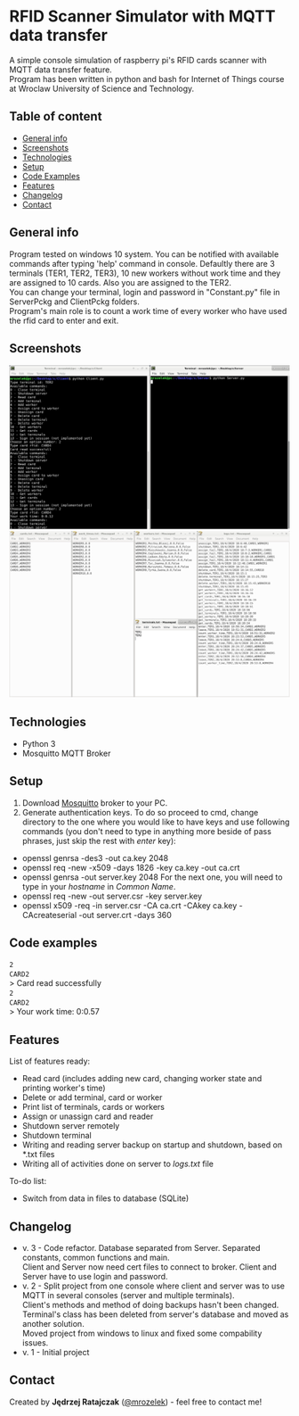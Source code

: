 # RFID Scanner Simulator with MQTT data transfer
A simple console simulation of raspberry pi's RFID cards scanner with MQTT data transfer feature.  
Program has been written in python and bash for Internet of Things course at Wroclaw University of Science and Technology.

## Table of content
* [General info](#general-info)
* [Screenshots](#screenshots)
* [Technologies](#technologies)
* [Setup](#setup)
* [Code Examples](#code-examples)
* [Features](#features)
* [Changelog](#changelog)
* [Contact](#contact)

## General info
Program tested on windows 10 system. 
You can be notified with available commands after typing 'help' command in console. Defaultly there are 3 terminals (TER1, TER2, TER3),
10 new workers without work time and they are assigned to 10 cards. Also you are assigned to the TER2.  
You can change your terminal, login and password in "Constant.py" file in ServerPckg and ClientPckg folders.  
Program's main role is to count a work time of every worker who have used the rfid card to enter and exit.

## Screenshots
![Example screenshot](./img/work_example.PNG)
![Example screenshot](./img/files_example.PNG)

## Technologies
* Python 3
* Mosquitto MQTT Broker

## Setup
1. Download [Mosquitto](https://mosquitto.org/download/) broker to your PC.  
2. Generate authentication keys. To do so proceed to cmd, change directory to the one where you would like to have keys and use following commands (you don't need to type in anything more beside of pass phrases, just skip the rest with *enter* key):
  - openssl genrsa -des3 -out ca.key 2048
  - openssl req -new -x509 -days 1826 -key ca.key -out ca.crt
  - openssl genrsa -out server.key 2048
  For the next one, you will need to type in your *hostname* in *Common Name*.
  - openssl req -new -out server.csr -key server.key
  - openssl x509 -req -in server.csr -CA ca.crt -CAkey ca.key -CAcreateserial -out server.crt -days 360

## Code examples
`2`  
`CARD2`  
\> Card read successfully  
`2`  
`CARD2`  
\> Your work time: 0:0.57

## Features
List of features ready:
* Read card (includes adding new card, changing worker state and printing worker's time)
* Delete or add terminal, card or worker
* Print list of terminals, cards or workers
* Assign or unassign card and reader
* Shutdown server remotely
* Shutdown terminal
* Writing and reading server backup on startup and shutdown, based on *.txt files
* Writing all of activities done on server to *logs.txt* file

To-do list:
* Switch from data in files to database (SQLite)

## Changelog
- v. 3 - Code refactor. Database separated from Server. Separated constants, common functions and main.  
Client and Server now need cert files to connect to broker. Client and Server have to use login and password.
- v. 2 - Split project from one console where client and server was to use MQTT in several consoles (server and multiple terminals).  
Client's methods and method of doing backups hasn't been changed.  
Terminal's class has been deleted from server's database and moved as another solution.  
Moved project from windows to linux and fixed some compability issues.
- v. 1 - Initial project

## Contact
Created by **Jędrzej Ratajczak** ([@mrozelek](https://github.com/Mrozelek)) - feel free to contact me!
